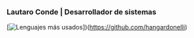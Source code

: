 

### Lautaro Conde | Desarrollador de sistemas


[![Lenguajes más usados](https://github-readme-stats.vercel.app/api/top-langs/?username=hangardonelli&layout=compact)])(https://github.com/hangardonelli)
